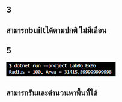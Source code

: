 ## 3
## สามารถbuiltได้ตามปกติ ไม่มีเตือน

## 5
![alt text](image-10.png)
## สามารถรันและคำนวนหาพื้นที่ได้